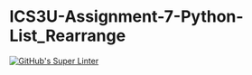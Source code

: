 # ICS3U-Assignment-7-Python-List_Rearrange

[![GitHub's Super Linter](https://github.com/Rodas-Nega1/ICS3U-Assignment-7-Python-List_Rearrange/workflows/GitHub's%20Super%20Linter/badge.svg)](https://github.com/Rodas-Nega1/ICS3U-Assignment-7-Python-List_Rearrange/actions)

